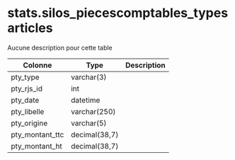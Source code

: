# stats.silos_piecescomptables_typesarticles

Aucune description pour cette table

Colonne|Type|Description
---|---|---
pty_type|varchar(3)|
pty_rjs_id|int|
pty_date|datetime|
pty_libelle|varchar(250)|
pty_origine|varchar(5)|
pty_montant_ttc|decimal(38,7)|
pty_montant_ht|decimal(38,7)|
